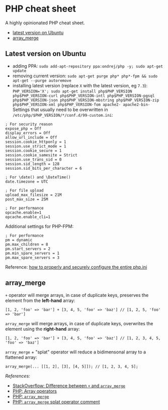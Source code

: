 # PHP cheat sheet

A highly opinionated PHP cheat sheet.

* [latest version on Ubuntu](#latest-version-on-ubuntu)
* [array_merge](#array_merge)

## Latest version on Ubuntu

* adding PPA: `sudo add-apt-repository ppa:ondrej/php -y; sudo apt-get update`
* removing current version: `sudo apt-get purge php* php*-fpm && sudo apt-get --purge autoremove`
* installing latest version (replace `X` with the latest version, eg `7.3`):
  `PHP_VERSION='X'; sudo apt-get install php$PHP_VERSION php$PHP_VERSION-curl php$PHP_VERSION-intl php$PHP_VERSION-pgsql php$PHP_VERSION-json php$PHP_VERSION-mbstring php$PHP_VERSION-zip php$PHP_VERSION-xml php$PHP_VERSION-fom apache2- apache2-bin-`
Settings that usually need to be overwritten in `/etc/php/$PHP_VERSION/*/conf.d/99-custom.ini`:

```
; For security reason
expose_php = Off
display_errors = Off
allow_url_include = Off
session.cookie_httponly = 1
session.use_strict_mode = 1
session.cookie_secure = 1
session.cookie_samesite = Strict
session.use_trans_sid = 0
session.sid_length = 128
session.sid_bits_per_character = 6

; For \date() and \DateTime()
date.timezone = UTC

; For file upload
upload_max_filesize = 21M
post_max_size = 25M

; For performance
opcache.enable=1
opcache.enable_cli=1
```

Additional settings for PHP-FPM:

```
; For performance
pm = dynamic
pm.max_children = 8
pm.start_servers = 2
pm.min_spare_servers = 1
pm.max_spare_servers = 3
```

Reference: [how to properly and securely configure the entire php.ini](https://github.com/danehrlich1/very-secure-php-ini)

## array_merge

`+` operator will merge arrays, in case of duplicate keys, preserves the element from the **left-hand** array:

```
[1, 2, 'foo' => 'bar'] + [3, 4, 5, 'foo' => 'baz'] // [1, 2, 5, 'foo' => 'bar']
```

`array_merge` will merge arrays, in case of duplicate keys, overwrites the element using the **right-hand** array:

```
[1, 2, 'foo' => 'bar'] + [3, 4, 5, 'foo' => 'baz'] // [1, 2, 3, 4, 5, 'foo' => 'baz']
```

`array_merge` + "splat" operator will reduce a bidimensonal array to a flattened array:

```
array_merge(... [[1, 2], [3], [4, 5]]); // [1, 2, 3, 4, 5];
```

_References:_

* [StackOverflow: Difference between `+` and `array_merge`](http://stackoverflow.com/a/2140094/3437428)
* [PHP: Array operators](http://php.net/manual/en/language.operators.array.php)
* [PHP: `array_merge`](http://php.net/manual/en/function.array-merge.php)
* [PHP: `array_merge` splat operator comment](https://www.php.net/manual/en/function.array-merge.php#121023)
